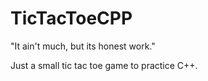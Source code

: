 # TicTacToeCPP

"It ain't much, but its honest work."

Just a small tic tac toe game to practice C++.
